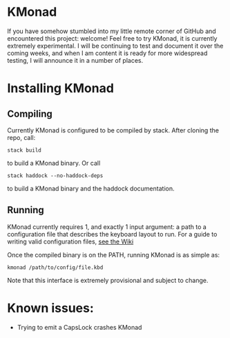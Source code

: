 # KMonad

If you have somehow stumbled into my little remote corner of GitHub and
encountered this project: welcome! Feel free to try KMonad, it is currently
extremely experimental. I will be continuing to test and document it over the
coming weeks, and when I am content it is ready for more widespread testing, I
will announce it in a number of places.

# Installing KMonad

## Compiling
Currently KMonad is configured to be compiled by stack. After cloning the repo,
call:
``` shell
stack build
```
to build a KMonad binary. Or call
``` shell
stack haddock --no-haddock-deps
```
to build a KMonad binary and the haddock documentation.

## Running
KMonad currently requires 1, and exactly 1 input argument: a path to a
configuration file that describes the keyboard layout to run. For a guide to
writing valid configuration files, [see the
Wiki](https://github.com/david-janssen/kmonad/wiki/Configuration-Syntax)

Once the compiled binary is on the PATH, running KMonad is as simple as:

``` shell
kmonad /path/to/config/file.kbd
```

Note that this interface is extremely provisional and subject to change.

# Known issues:
- Trying to emit a CapsLock crashes KMonad
